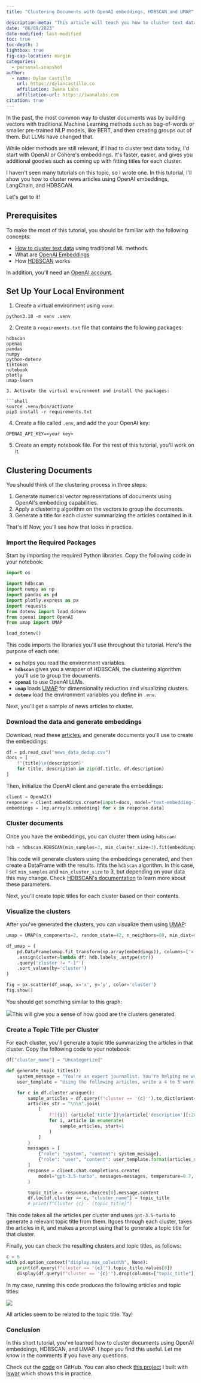 ```yaml
---
title: "Clustering Documents with OpenAI embeddings, HDBSCAN and UMAP"

description-meta: "This article will teach you how to cluster text data with LLMs using cutting-edge tools."
date: "06/09/2023"
date-modified: last-modified
toc: true
toc-depth: 3
lightbox: true
fig-cap-location: margin
categories:
  - personal-snapshot
author:
  - name: Dylan Castillo
    url: https://dylancastillo.co
    affiliation: Iwana Labs
    affiliation-url: https://iwanalabs.com
citation: true
---
```


In the past, the most common way to cluster documents was by building vectors with traditional Machine Learning methods such as bag-of-words or smaller pre-trained NLP models, like BERT, and then creating groups out of them. But LLMs have changed that.

While older methods are still relevant, if I had to cluster text data today, I'd start with OpenAI or Cohere's embeddings. It's faster, easier, and gives you additional goodies such as coming up with fitting titles for each cluster.

I haven't seen many tutorials on this topic, so I wrote one. In this tutorial, I'll show you how to cluster news articles using OpenAI embeddings, LangChain, and HDBSCAN.

Let's get to it!

## Prerequisites

To make the most of this tutorial, you should be familiar with the following concepts:

- [How to cluster text data](https://dylancastillo.co/nlp-snippets-cluster-documents-using-word2vec/#how-to-cluster-documents) using traditional ML methods.
- What are [OpenAI Embeddings](https://platform.openai.com/docs/guides/embeddings)
- How [HDBSCAN](https://hdbscan.readthedocs.io/en/latest/how_hdbscan_works.html) works

In addition, you'll need an [OpenAI account](beta.openai.com/).

## Set Up Your Local Environment

1. Create a virtual environment using `venv`:

```shell
python3.10 -m venv .venv
```

2. Create a `requirements.txt` file that contains the following packages:

````shell
hdbscan
openai
pandas
numpy
python-dotenv
tiktoken
notebook
plotly
umap-learn

3. Activate the virtual environment and install the packages:

```shell
source .venv/bin/activate
pip3 install -r requirements.txt
````

4. Create a file called `.env`, and add the your OpenAI key:

```shell
OPENAI_API_KEY=<your key>
```

5. Create an empty notebook file. For the rest of this tutorial, you'll work on it.

## Clustering Documents

You should think of the clustering process in three steps:

1. Generate numerical vector representations of documents using OpenAI's embedding capabilities.
2. Apply a clustering algorithm on the vectors to group the documents.
3. Generate a title for each cluster summarizing the articles contained in it.

That's it! Now, you'll see how that looks in practice.

### Import the Required Packages

Start by importing the required Python libraries. Copy the following code in your notebook:

```python
import os

import hdbscan
import numpy as np
import pandas as pd
import plotly.express as px
import requests
from dotenv import load_dotenv
from openai import OpenAI
from umap import UMAP

load_dotenv()
```

This code imports the libraries you'll use throughout the tutorial. Here's the purpose of each one:

- **`os`** helps you read the environment variables.
- **`hdbscan`** gives you a wrapper of HDBSCAN, the clustering algorithm you'll use to group the documents.
- **`openai`** to use OpenAI LLMs.
- **`umap`** loads [UMAP](https://umap-learn.readthedocs.io/en/latest/) for dimensionality reduction and visualizing clusters.
- **`dotenv`** load the environment variables you define in `.env`.

Next, you'll get a sample of news articles to cluster.

### Download the data and generate embeddings

Download, read these [articles](https://www.kaggle.com/datasets/dylanjcastillo/news-headlines-2024/), and generate documents you'll use to create the embeddings:

```python
df = pd.read_csv("news_data_dedup.csv")
docs = [
    f"{title}\n{description}"
    for title, description in zip(df.title, df.description)
]
```

Then, initialize the OpenAI client and generate the embeddings:

```python
client = OpenAI()
response = client.embeddings.create(input=docs, model="text-embedding-3-small")
embeddings = [np.array(x.embedding) for x in response.data]
```

### Cluster documents

Once you have the embeddings, you can cluster them using `hdbscan`:

```python
hdb = hdbscan.HDBSCAN(min_samples=3, min_cluster_size=3).fit(embeddings)
```

This code will generate clusters using the embeddings generated, and then create a DataFrame with the results. Itfits the `hdbscan` algorithm. In this case, I set `min_samples` and `min_cluster_size` to 3, but depending on your data this may change. Check [HDBSCAN's documentation](https://hdbscan.readthedocs.io/en/latest/parameter_selection.html) to learn more about these parameters.

Next, you'll create topic titles for each cluster based on their contents.

### Visualize the clusters

After you've generated the clusters, you can visualize them using [UMAP](https://pair-code.github.io/understanding-umap/):

```python
umap = UMAP(n_components=2, random_state=42, n_neighbors=80, min_dist=0.1)

df_umap = (
    pd.DataFrame(umap.fit_transform(np.array(embeddings)), columns=['x', 'y'])
    .assign(cluster=lambda df: hdb.labels_.astype(str))
    .query('cluster != "-1"')
    .sort_values(by='cluster')
)

fig = px.scatter(df_umap, x='x', y='y', color='cluster')
fig.show()
```

You should get something similar to this graph:

![](images/clustering-documents-with-openai-langchain-hdbscan/image.png)This will give you a sense of how good are the clusters generated.

### Create a Topic Title per Cluster

For each cluster, you'll generate a topic title summarizing the articles in that cluster. Copy the following code to your notebook:

```python
df["cluster_name"] = "Uncategorized"

def generate_topic_titles():
    system_message = "You're an expert journalist. You're helping me write short but compelling topic titles for groups of news articles."
    user_template = "Using the following articles, write a 4 to 5 word title that summarizes them.\n\nARTICLES:\n\n{}\n\nTOPIC TITLE:"

    for c in df.cluster.unique():
        sample_articles = df.query(f"cluster == '{c}'").to_dict(orient="records")
        articles_str = "\n\n".join(
            [
                f"[{i}] {article['title']}\n{article['description'][:200]}{'...' if len(article['description']) > 200 else ''}"
                for i, article in enumerate(
                    sample_articles, start=1
                )
            ]
        )
        messages = [
            {"role": "system", "content": system_message},
            {"role": "user", "content": user_template.format(articles_str)},
        ]
        response = client.chat.completions.create(
            model="gpt-3.5-turbo", messages=messages, temperature=0.7, seed=42
        )

        topic_title = response.choices[0].message.content
        df.loc[df.cluster == c, "cluster_name"] = topic_title
        # print(f"Cluster {c} - {topic_title}")
```

This code takes all the articles per cluster and uses `gpt-3.5-turbo` to generate a relevant topic title from them. Itgoes through each cluster, takes the articles in it, and makes a prompt using that to generate a topic title for that cluster.

Finally, you can check the resulting clusters and topic titles, as follows:

```python
c = 6
with pd.option_context("display.max_colwidth", None):
    print(df.query(f"cluster == '{c}'").topic_title.values[0])
    display(df.query(f"cluster == '{c}'").drop(columns=["topic_title"]).head())
```

In my case, running this code produces the following articles and topic titles:

![](images/clustering-documents-with-openai-langchain-hdbscan/image-1.png)

All articles seem to be related to the topic title. Yay!

### Conclusion

In this short tutorial, you've learned how to cluster documents using OpenAI embeddings, HDBSCAN, and UMAP. I hope you find this useful. Let me know in the comments if you have any questions.

Check out the [code](https://github.com/dylanjcastillo/random/tree/main/self-organizing-news) on GitHub. You can also check [this project](https://news.iwanalabs.com/) I built with [Iswar](https://github.com/iswarmondal) which shows this in practice.
